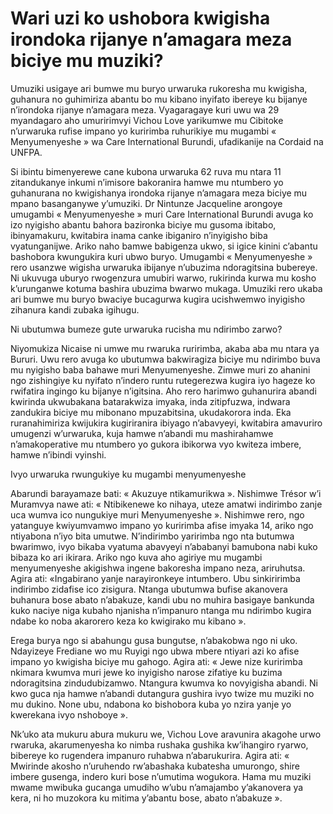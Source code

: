 # Wari uzi ko ushobora kwigisha irondoka rijanye n’amagara meza biciye mu muziki?

Umuziki usigaye ari bumwe mu buryo urwaruka rukoresha mu kwigisha, guhanura no guhimiriza abantu bo mu kibano inyifato ibereye ku bijanye n’irondoka rijanye n’amagara meza. Vyagaragaye kuri uwu wa 29 myandagaro aho umuririmvyi Vichou Love yarikumwe mu Cibitoke n’urwaruka rufise impano yo kuririmba ruhurikiye mu mugambi « Menyumenyeshe » wa Care International Burundi, ufadikanije na Cordaid na UNFPA.

Si ibintu bimenyerewe cane kubona urwaruka 62 ruva mu ntara 11 zitandukanye inkumi n’imisore bakoranira hamwe mu ntumbero yo guhanurana no kwigishanya irondoka rijanye n’amagara meza biciye mu mpano basanganywe y’umuziki. Dr Nintunze Jacqueline arongoye umugambi « Menyumenyeshe » muri Care International Burundi avuga ko izo nyigisho abantu bahora bazironka biciye mu gusoma ibitabo, ibinyamakuru, kwitabira inama canke ibiganiro n’inyigisho biba vyatunganijwe. Ariko naho bamwe babigenza ukwo, si igice kinini c’abantu bashobora kwungukira kuri ubwo buryo. Umugambi « Menyumenyeshe » rero usanzwe wigisha urwaruka ibijanye n’ubuzima ndoragitsina bubereye. Ni ukuvuga uburyo rwogenzura umubiri warwo, rukirinda kurwa mu kosho k’urunganwe kotuma bashira ubuzima bwarwo mukaga. Umuziki rero ukaba ari bumwe mu buryo bwaciye bucagurwa kugira ucishwemwo inyigisho zihanura kandi zubaka igihugu.

Ni ubutumwa bumeze gute urwaruka rucisha mu ndirimbo zarwo?

Niyomukiza Nicaise ni umwe mu rwaruka ruririmba, akaba aba mu ntara ya Bururi. Uwu rero avuga ko ubutumwa bakwiragiza biciye mu ndirimbo buva mu nyigisho baba bahawe muri Menyumenyeshe. Zimwe muri zo ahanini ngo zishingiye ku nyifato n’indero runtu rutegerezwa kugira iyo hageze ko rwifatira ingingo ku bijanye n’igitsina. Aho rero harimwo guhanurira abandi kwirinda ukwubakana batarakwiza imyaka, inda zitipfuzwa, indwara zandukira biciye mu mibonano mpuzabitsina, ukudakorora inda. Eka ruranahimiriza kwijukira kugiriranira ibiyago n’abavyeyi, kwitabira amavuriro umugenzi w’urwaruka, kuja hamwe n’abandi mu mashirahamwe n’amakoperative mu ntumbero yo gukora ibikorwa vyo kwiteza imbere, hamwe n’ibindi vyinshi.

Ivyo urwaruka rwungukiye ku mugambi menyumenyeshe

Abarundi barayamaze bati: « Akuzuye ntikamurikwa ». Nishimwe Trésor w’i Muramvya nawe ati: « Ntibikenewe ko nihaya, uteze amatwi indirimbo zanje uca wumva ico nungukiye muri Menyumenyeshe ». Nishimwe rero, ngo yatanguye kwiyumvamwo impano yo kuririmba afise imyaka 14, ariko ngo ntiyabona n’iyo bita umutwe. N’indirimbo yaririmba ngo nta butumwa bwarimwo, ivyo bikaba vyatuma abavyeyi n’ababanyi bamubona nabi kuko bibaza ko ari ikirara. Ariko ngo kuva aho agiriye mu mugambi menyumenyeshe akigishwa ingene bakoresha impano neza, ariruhutsa. Agira ati: «Ingabirano yanje narayironkeye intumbero. Ubu sinkiririmba indirimbo zidafise ico zisigura. Ntanga ubutumwa bufise akanovera buhanura bose abato n’abakuze, kandi ubu no muhira basigaye bankunda kuko naciye niga kubaho njanisha n’impanuro ntanga mu ndirimbo kugira ndabe ko noba akarorero keza ko kwigirako mu kibano ».

Erega burya ngo si abahungu gusa bungutse, n’abakobwa ngo ni uko. Ndayizeye Frediane wo mu Ruyigi ngo ubwa mbere ntiyari azi ko afise impano yo kwigisha biciye mu gahogo. Agira ati: « Jewe nize kuririmba nkimara kwumva muri jewe ko inyigisho narose zifatiye ku buzima ndoragitsina zindudubizamwo. Ntangura kwumva ko novyigisha abandi.  Ni kwo guca nja hamwe n’abandi dutangura gushira ivyo twize mu muziki no mu dukino. None ubu, ndabona ko bishobora kuba yo nzira yanje yo kwerekana ivyo nshoboye ».

Nk’uko ata mukuru abura mukuru we, Vichou Love aravunira akagohe urwo rwaruka, akarumenyesha ko nimba rushaka gushika kw’ihangiro ryarwo, bibereye ko rugendera impanuro ruhabwa n’abarukurira. Agira ati: « Mwirinde akosho n’uruhendo rw’abashaka kubatesha umurongo, shire imbere gusenga, indero kuri bose n’umutima wogukora. Hama mu muziki mwame mwibuka gucanga umudiho w’ubu n’amajambo y’akanovera ya kera, ni ho muzokora ku mitima y’abantu bose, abato n’abakuze ».